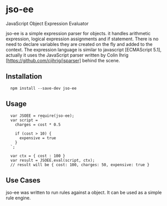 # jso-ee
JavaScript Object Expression Evaluator

jso-ee is a simple expression parser for objects. it handles arithmetic expression, logical expression assignments and if statement. There is no need to declare variables they are created on the fly and added to the context. The expression language is similar to javascript [ECMAScript 5.1], actually it uses the JavaScript parser written by Colin Ihrig [https://github.com/cjihrig/jsparser] behind the scene.



## Installation
```
  npm install --save-dev jso-ee
```

## Usage
```
  var JSOEE = require(jso-ee);
  var script = `
    charges = cost * 0.5

    if (cost > 10) {
      expensive = true
    }
  `;

  var ctx = { cost : 100 }
  var result = JSOEE.eval(script, ctx);
  // result will be { cost: 100, charges: 50, expensive: true }
```

## Use Cases
jso-ee was written to run rules against a object. It can be used as a simple rule engine.
